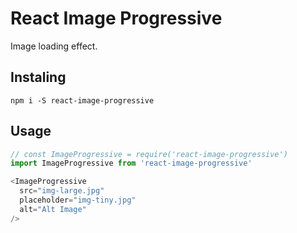 # React Image Progressive

Image loading effect.

## Instaling

```
npm i -S react-image-progressive
```

## Usage

``` javascript
// const ImageProgressive = require('react-image-progressive')
import ImageProgressive from 'react-image-progressive'

<ImageProgressive
  src="img-large.jpg"
  placeholder="img-tiny.jpg"
  alt="Alt Image"
/>
```

